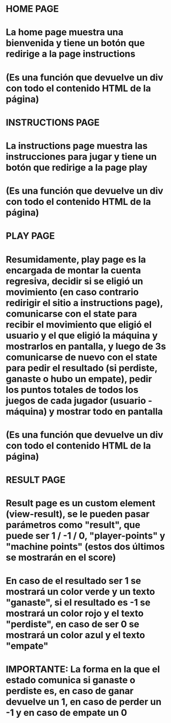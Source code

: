 # HOME PAGE

# La home page muestra una bienvenida y tiene un botón que redirige a la page instructions

# (Es una función que devuelve un div con todo el contenido HTML de la página)

# INSTRUCTIONS PAGE

# La instructions page muestra las instrucciones para jugar y tiene un botón que redirige a la page play

# (Es una función que devuelve un div con todo el contenido HTML de la página)

# PLAY PAGE

# Resumidamente, play page es la encargada de montar la cuenta regresiva, decidir si se eligió un movimiento (en caso contrario redirigir el sitio a instructions page), comunicarse con el state para recibir el movimiento que eligió el usuario y el que eligió la máquina y mostrarlos en pantalla, y luego de 3s comunicarse de nuevo con el state para pedir el resultado (si perdiste, ganaste o hubo un empate), pedir los puntos totales de todos los juegos de cada jugador (usuario - máquina) y mostrar todo en pantalla

# (Es una función que devuelve un div con todo el contenido HTML de la página)

# RESULT PAGE

# Result page es un custom element (view-result), se le pueden pasar parámetros como "result", que puede ser 1 / -1 / 0, "player-points" y "machine points" (estos dos últimos se mostrarán en el score)

# En caso de el resultado ser 1 se mostrará un color verde y un texto "ganaste", si el resultado es -1 se mostrará un color rojo y el texto "perdiste", en caso de ser 0 se mostrará un color azul y el texto "empate"

# IMPORTANTE: La forma en la que el estado comunica si ganaste o perdiste es, en caso de ganar devuelve un 1, en caso de perder un -1 y en caso de empate un 0
